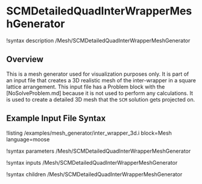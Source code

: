# SCMDetailedQuadInterWrapperMeshGenerator

!syntax description /Mesh/SCMDetailedQuadInterWrapperMeshGenerator

## Overview

<!-- -->

This is a mesh generator used for visualization purposes only. It is part of an input file that creates
a 3D realistic mesh of the inter-wrapper in a square lattice arrangement. This input file has a Problem block
with the [NoSolveProblem.md] because it is not used to perform any calculations. It is used to create a detailed 3D mesh that the `SCM` solution gets projected on.

## Example Input File Syntax

!listing /examples/mesh_generator/inter_wrapper_3d.i block=Mesh language=moose

!syntax parameters /Mesh/SCMDetailedQuadInterWrapperMeshGenerator

!syntax inputs /Mesh/SCMDetailedQuadInterWrapperMeshGenerator

!syntax children /Mesh/SCMDetailedQuadInterWrapperMeshGenerator
